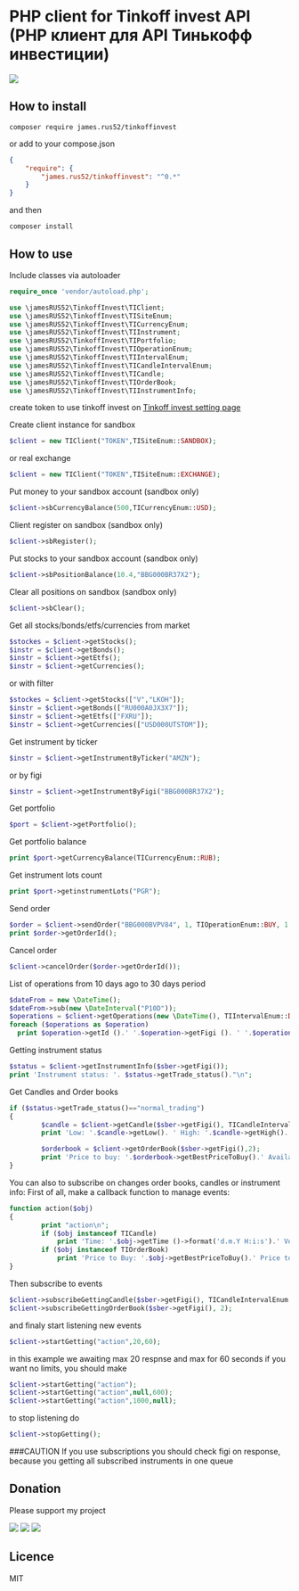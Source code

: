 # PHP client for Tinkoff invest API (PHP клиент для API Тинькофф инвестиции)

![](https://github.com/jamesRUS52/tinkoff-invest/workflows/Tests/badge.svg)

## How to install
```
composer require james.rus52/tinkoffinvest
```
or
add to your compose.json
```json
{
    "require": {
        "james.rus52/tinkoffinvest": "^0.*"
    }
}
```
and then
```
composer install
```
## How to use
Include classes via autoloader
```php
require_once 'vendor/autoload.php';

use \jamesRUS52\TinkoffInvest\TIClient;
use \jamesRUS52\TinkoffInvest\TISiteEnum;
use \jamesRUS52\TinkoffInvest\TICurrencyEnum;
use \jamesRUS52\TinkoffInvest\TIInstrument;
use \jamesRUS52\TinkoffInvest\TIPortfolio;
use \jamesRUS52\TinkoffInvest\TIOperationEnum;
use \jamesRUS52\TinkoffInvest\TIIntervalEnum;
use \jamesRUS52\TinkoffInvest\TICandleIntervalEnum;
use \jamesRUS52\TinkoffInvest\TICandle;
use \jamesRUS52\TinkoffInvest\TIOrderBook;
use \jamesRUS52\TinkoffInvest\TIInstrumentInfo;

```
create token to use tinkoff invest on [Tinkoff invest setting page](https://www.tinkoff.ru/invest/settings/)

Create client instance for sandbox 
```php
$client = new TIClient("TOKEN",TISiteEnum::SANDBOX);
```
or real exchange
```php
$client = new TIClient("TOKEN",TISiteEnum::EXCHANGE);
```
Put money to your sandbox account (sandbox only)
```php
$client->sbCurrencyBalance(500,TICurrencyEnum::USD);
```
Client register on sandbox (sandbox only)
```php
$client->sbRegister();
```
Put stocks to your sandbox account (sandbox only)
```php
$client->sbPositionBalance(10.4,"BBG000BR37X2");
```
Clear all positions on sandbox (sandbox only)
```php
$client->sbClear();
```
Get all stocks/bonds/etfs/currencies from market
```php
$stockes = $client->getStocks();
$instr = $client->getBonds();
$instr = $client->getEtfs();
$instr = $client->getCurrencies();
```
or with filter
```php
$stockes = $client->getStocks(["V","LKOH"]);
$instr = $client->getBonds(["RU000A0JX3X7"]);
$instr = $client->getEtfs(["FXRU"]);
$instr = $client->getCurrencies(["USD000UTSTOM"]);
```
Get instrument by ticker
```php
$instr = $client->getInstrumentByTicker("AMZN");
```
or by figi
```php
$instr = $client->getInstrumentByFigi("BBG000BR37X2");
```
Get portfolio
```php
$port = $client->getPortfolio();
```
Get portfolio balance
```php
print $port->getCurrencyBalance(TICurrencyEnum::RUB);
```
Get instrument lots count
```php
print $port->getinstrumentLots("PGR");
```
Send order
```php
$order = $client->sendOrder("BBG000BVPV84", 1, TIOperationEnum::BUY, 1.2);
print $order->getOrderId();
```
Cancel order
```php
$client->cancelOrder($order->getOrderId());
```
List of operations from 10 days ago to 30 days period
```php
$dateFrom = new \DateTime();
$dateFrom->sub(new \DateInterval("P10D"));
$operations = $client->getOperations(new \DateTime(), TIIntervalEnum::DAY30);
foreach ($operations as $operation)
  print $operation->getId ().' '.$operation->getFigi (). ' '.$operation->getPrice ().' '.$operation->getOperationType().' '.$operation->getDate()->format('d.m.Y H:i')."\n";

```
Getting instrument status
```php
$status = $client->getInstrumentInfo($sber->getFigi());
print 'Instrument status: '. $status->getTrade_status()."\n";
```

Get Candles and Order books
```php
if ($status->getTrade_status()=="normal_trading")
{
        $candle = $client->getCandle($sber->getFigi(), TICandleIntervalEnum::DAY);
        print 'Low: '.$candle->getLow(). ' High: '.$candle->getHigh().' Open: '.$candle->getOpen().' Close: '.$candle->getClose().' Volume: '.$candle->getVolume()."\n";

        $orderbook = $client->getOrderBook($sber->getFigi(),2);
        print 'Price to buy: '.$orderbook->getBestPriceToBuy().' Available lots: '.$orderbook->getBestPriceToBuyLotCount().' Price to Sell: '.$orderbook->getBestPriceToSell().' Available lots: '.$orderbook->getBestPriceToSellLotCount()."\n";
}
```

You can also to subscribe on changes order books, candles or instrument info:
First of all, make a callback function to manage events:
```php
function action($obj)
{
        print "action\n";
        if ($obj instanceof TICandle)
            print 'Time: '.$obj->getTime ()->format('d.m.Y H:i:s').' Volume: '.$obj->getVolume ()."\n";
        if ($obj instanceof TIOrderBook)
            print 'Price to Buy: '.$obj->getBestPriceToBuy().' Price to Sell: '.$obj->getBestPriceToSell()."\n";
}
```
Then subscribe to events
```php
$client->subscribeGettingCandle($sber->getFigi(), TICandleIntervalEnum::MIN1);
$client->subscribeGettingOrderBook($sber->getFigi(), 2);
```
and finaly start listening new events 
```php
$client->startGetting("action",20,60);
```
in this example we awaiting max 20 respnse and max for 60 seconds
if you want no limits, you should make
```php
$client->startGetting("action");
$client->startGetting("action",null,600);
$client->startGetting("action",1000,null);
```
to stop listening do
```php
$client->stopGetting();
```

###CAUTION
If you use subscriptions you should check figi on response, because you getting all subscribed instruments in one queue

## Donation
Please support my project

[![](https://img.shields.io/badge/Donate-PayPal-green)](https://www.paypal.com/cgi-bin/webscr?cmd=_s-xclick&hosted_button_id=4WEWSZPBUBSVJ&source=url)
[![](https://img.shields.io/badge/Donate-Yandex-green)](https://money.yandex.ru/quickpay/shop-widget?writer=seller&targets=Project%20support&targets-hint=&default-sum=100&button-text=14&payment-type-choice=on&mobile-payment-type-choice=on&hint=&successURL=&quickpay=shop&account=41001102505770)
[![](https://img.shields.io/badge/Donate-WebMoney-green)](https://funding.webmoney.ru/widgets/horizontal/f892576d-1ce5-4046-abd7-7c947a81b398?hs=1&bt=0&sum=100)

## Licence 
MIT
